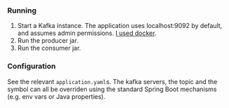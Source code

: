 ### Running
1. Start a Kafka instance. The application uses localhost:9092 by default, and assumes admin permissions. [I used docker](https://kafka.apache.org/quickstart).
2. Run the producer jar.
3. Run the consumer jar.

### Configuration
See the relevant `application.yaml`s. The kafka servers, the topic and the symbol can all be overriden using the
standard Spring Boot mechanisms (e.g. env vars or Java properties).